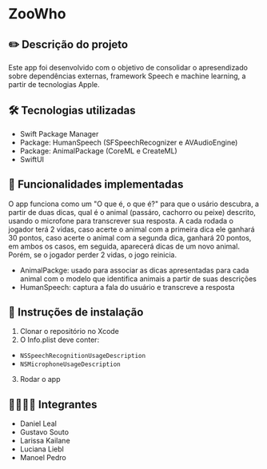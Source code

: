 # ZooWho

## ✏️ Descrição do projeto
Este app foi desenvolvido com o objetivo de consolidar o apresendizado sobre dependências externas, framework Speech e machine learning, a partir de tecnologias Apple.

## 🛠️ Tecnologias utilizadas
- Swift Package Manager
- Package: HumanSpeech (SFSpeechRecognizer e AVAudioEngine)
- Package: AnimalPackage (CoreML e CreateML)
- SwiftUI
  
## 🎯 Funcionalidades implementadas
O app funciona como um "O que é, o que é?" para que o usário descubra, a partir de duas dicas, qual é o animal (passáro, cachorro ou peixe) descrito, usando o microfone para transcrever sua resposta. 
A cada rodada o jogador terá 2 vidas, caso acerte o animal com a primeira dica ele ganhará 30 pontos, caso acerte o animal com a segunda dica, ganhará 20 pontos, em ambos os casos, em seguida, aparecerá dicas de um novo animal. Porém, se o jogador perder 2 vidas, o jogo reinicia. 

- AnimalPackge: usado para associar as dicas apresentadas para cada animal com o modelo que identifica animais a partir de suas descrições
- HumanSpeech: captura a fala do usuário e transcreve a resposta
  
## 🚀 Instruções de instalação
1. Clonar o repositório no Xcode
2. O Info.plist deve conter:
  - `NSSpeechRecognitionUsageDescription`
  - `NSMicrophoneUsageDescription`
3. Rodar o app

## 👩‍💻🧑‍💻 Integrantes
- Daniel Leal
- Gustavo Souto
- Larissa Kailane
- Luciana Liebl
- Manoel Pedro
